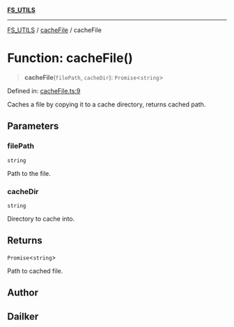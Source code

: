 [**FS_UTILS**](../../README.md)

***

[FS_UTILS](../../README.md) / [cacheFile](../README.md) / cacheFile

# Function: cacheFile()

> **cacheFile**(`filePath`, `cacheDir`): `Promise`\<`string`\>

Defined in: [cacheFile.ts:9](https://github.com/dailker/everyutil/blob/26e2bb73429918cf0d08899e9efd90b82a42c92e/src/fs/cacheFile.ts#L9)

Caches a file by copying it to a cache directory, returns cached path.

## Parameters

### filePath

`string`

Path to the file.

### cacheDir

`string`

Directory to cache into.

## Returns

`Promise`\<`string`\>

Path to cached file.

## Author

## Dailker
